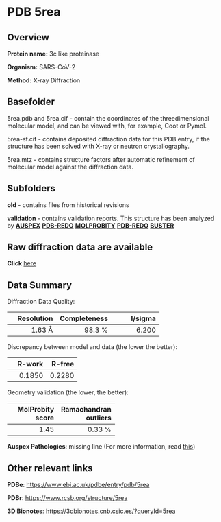 # PDB 5rea

## Overview

**Protein name:** 3c like proteinase

**Organism:** SARS-CoV-2

**Method:** X-ray Diffraction

## Basefolder

5rea.pdb and 5rea.cif - contain the coordinates of the threedimensional molecular model, and can be viewed with, for example, Coot or Pymol.

5rea-sf.cif - contains deposited diffraction data for this PDB entry, if the structure has been solved with X-ray or neutron crystallography.

5rea.mtz - contains structure factors after automatic refinement of molecular model against the diffraction data.

## Subfolders



**old** - contains files from historical revisions

**validation** - contains validation reports. This structure has been analyzed by [**AUSPEX**](https://github.com/thorn-lab/coronavirus_structural_task_force/tree/master/pdb/3c_like_proteinase/SARS-CoV-2/5rea/validation/auspex) [**PDB-REDO**](https://github.com/thorn-lab/coronavirus_structural_task_force/tree/master/pdb/3c_like_proteinase/SARS-CoV-2/5rea/validation/pdb-redo) [**MOLPROBITY**](https://github.com/thorn-lab/coronavirus_structural_task_force/tree/master/pdb/3c_like_proteinase/SARS-CoV-2/5rea/validation/molprobity) [**PDB-REDO**](https://github.com/thorn-lab/coronavirus_structural_task_force/blob/master/pdb/3c_like_proteinase/SARS-CoV-2/5rea/validation/Xtriage_output.log) [**BUSTER**](https://www.globalphasing.com/buster/wiki/index.cgi?Covid19Pdb5REA)

## Raw diffraction data are available

**Click** [here](https://zenodo.org/record/3730564) 

## Data Summary
Diffraction Data Quality:

|   | Resolution | Completeness| I/sigma |
|---|-------------:|----------------:|--------------:|
|   |1.63 Å|98.3  %|<img width=50/>6.200|

Discrepancy between model and data (the lower the better):

|   | **R-work**| **R-free**   
|---|-------------:|----------------:|           
||  0.1850|  0.2280|

Geometry validation (the lower, the better):

|   |**MolProbity<br>score**| **Ramachandran<br>outliers** 
|---|-------------:|----------------:|
||  1.45|  0.33 %|

**Auspex Pathologies**: missing line (For more information, read [this](https://github.com/thorn-lab/coronavirus_structural_task_force/blob/master/pdb/3c_like_proteinase/SARS-CoV-2/5rea/validation/auspex/5rea_auspex_comments.txt))

 



## Other relevant links 
**PDBe**:  https://www.ebi.ac.uk/pdbe/entry/pdb/5rea
 
**PDBr**: https://www.rcsb.org/structure/5rea 

**3D Bionotes**: https://3dbionotes.cnb.csic.es/?queryId=5rea

